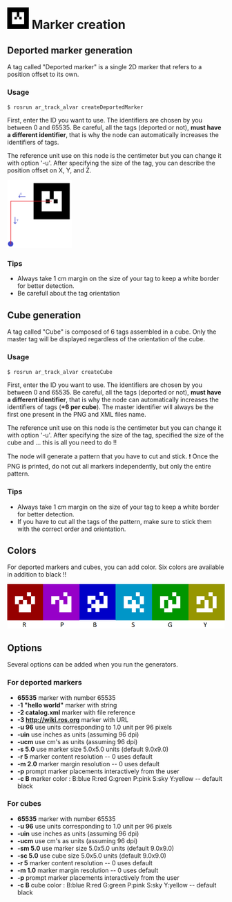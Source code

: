 # <img src="ar_track_alvar/readme_images/MarkerData_0.png" width="50"> Marker creation

## Deported marker generation
A tag called "Deported marker" is a single 2D marker that refers to a position offset to its own.

### Usage
```
$ rosrun ar_track_alvar createDeportedMarker
```
First, enter the ID you want to use. The identifiers are chosen by you between 0 and 65535. Be careful, all the tags (deported or not), **must have a different identifier**, that is why the node can automatically increases the identifiers of tags.

The reference unit use on this node is the centimeter but you can change it with option '-u'.
After specifying the size of the tag, you can describe the position offset on X, Y, and Z.

<img src="readme_images/MarkerFlagExample.png" width="150">

### Tips
- Always take 1 cm margin on the size of your tag to keep a white border for better detection.
- Be carefull about the tag orientation

## Cube generation
A tag called "Cube" is composed of 6 tags assembled in a cube. Only the master tag will be displayed regardless of the orientation of the cube.

### Usage
```
$ rosrun ar_track_alvar createCube
```
First, enter the ID you want to use. The identifiers are chosen by you between 0 and 65535. Be careful, all the tags (deported or not), **must have a different identifier**, that is why the node can automatically increases the identifiers of tags (**+6 per cube**). The master identifier will always be the first one present in the PNG and XML files name.

The reference unit use on this node is the centimeter but you can change it with option '-u'.
After specifying the size of the tag, specified the size of the cube and ... this is all you need to do !!

The node will generate a pattern that you have to cut and stick.
 :exclamation: Once the PNG is printed, do not cut all markers independently, but only the entire pattern.

### Tips
- Always take 1 cm margin on the size of your tag to keep a white border for better detection.
- If you have to cut all the tags of the pattern, make sure to stick them with the correct order and orientation.

## Colors

For deported markers and cubes, you can add color. Six colors are available in addition to black !!

<img src="readme_images/colors.png" width="600">

## Options

Several options can be added when you run the generators.

### For deported markers

 - **65535**                    marker with number 65535
 - **-1 \"hello world\"**       marker with string
 - **-2 catalog.xml**           marker with file reference
 - **-3 http://wiki.ros.org**   marker with URL
 - **-u 96**                    use units corresponding to 1.0 unit per 96 pixels
 - **-uin**                     use inches as units (assuming 96 dpi)
 - **-ucm**                     use cm's as units (assuming 96 dpi) <default>
 - **-s 5.0**                   use marker size 5.0x5.0 units (default 9.0x9.0)
 - **-r 5**                     marker content resolution -- 0 uses default
 - **-m 2.0**                   marker margin resolution -- 0 uses default
 - **-p**                     prompt marker placements interactively from the user
 - **-c B**                    marker color :  B:blue R:red G:green P:pink S:sky Y:yellow -- default black

### For cubes

 - **65535**                    marker with number 65535
 - **-u 96**                    use units corresponding to 1.0 unit per 96 pixels
 - **-uin**                     use inches as units (assuming 96 dpi)
 - **-ucm**                     use cm's as units (assuming 96 dpi) <default>
 - **-sm 5.0**                  use marker size 5.0x5.0 units (default 9.0x9.0)
 - **-sc 5.0**                  use cube size 5.0x5.0 units (default 9.0x9.0)
 - **-r 5**                     marker content resolution -- 0 uses default
 - **-m 1.0**                   marker margin resolution -- 0 uses default
 - **-p**                       prompt marker placements interactively from the user
 - **-c B**                     cube color :  B:blue R:red G:green P:pink S:sky Y:yellow -- default black
